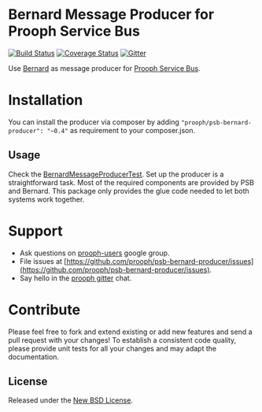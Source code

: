 Bernard Message Producer for Prooph Service Bus
===============================================

[![Build Status](https://travis-ci.org/prooph/psb-bernard-producer.svg)](https://travis-ci.org/prooph/psb-bernard-producer)
[![Coverage Status](https://coveralls.io/repos/prooph/psb-bernard-producer/badge.svg?branch=master&service=github)](https://coveralls.io/github/prooph/psb-bernard-producer?branch=master)
[![Gitter](https://badges.gitter.im/Join%20Chat.svg)](https://gitter.im/prooph/improoph)

Use [Bernard](https://github.com/bernardphp/bernard) as message producer for [Prooph Service Bus](https://github.com/prooph/service-bus).

# Installation

You can install the producer via composer by adding `"prooph/psb-bernard-producer": "~0.4"` as requirement to your composer.json.

Usage
-----

Check the [BernardMessageProducerTest](tests/BernardMessageProducerTest.php). Set up the producer is a straightforward task. Most of
the required components are provided by PSB and Bernard. This package only provides the glue code needed to let both
systems work together.

# Support

- Ask questions on [prooph-users](https://groups.google.com/forum/?hl=de#!forum/prooph) google group.
- File issues at [https://github.com/prooph/psb-bernard-producer/issues](https://github.com/prooph/psb-bernard-producer/issues).
- Say hello in the [prooph gitter](https://gitter.im/prooph/improoph) chat.

# Contribute

Please feel free to fork and extend existing or add new features and send a pull request with your changes!
To establish a consistent code quality, please provide unit tests for all your changes and may adapt the documentation.

License
-------

Released under the [New BSD License](LICENSE).
